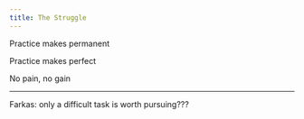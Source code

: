 ```yaml
---
title: The Struggle
---
```


Practice makes permanent

Practice makes perfect

No pain, no gain

---
Farkas: only a difficult task is worth pursuing???
